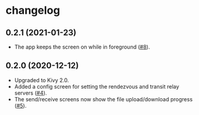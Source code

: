 # changelog

## 0.2.1 (2021-01-23)

- The app keeps the screen on while in foreground ([#8](https://github.com/pavelsof/mobile-wormhole/issues/8)).


## 0.2.0 (2020-12-12)

- Upgraded to Kivy 2.0.
- Added a config screen for setting the rendezvous and transit relay servers ([#4](https://github.com/pavelsof/mobile-wormhole/issues/4)).
- The send/receive screens now show the file upload/download progress ([#5](https://github.com/pavelsof/mobile-wormhole/issues/5)).
